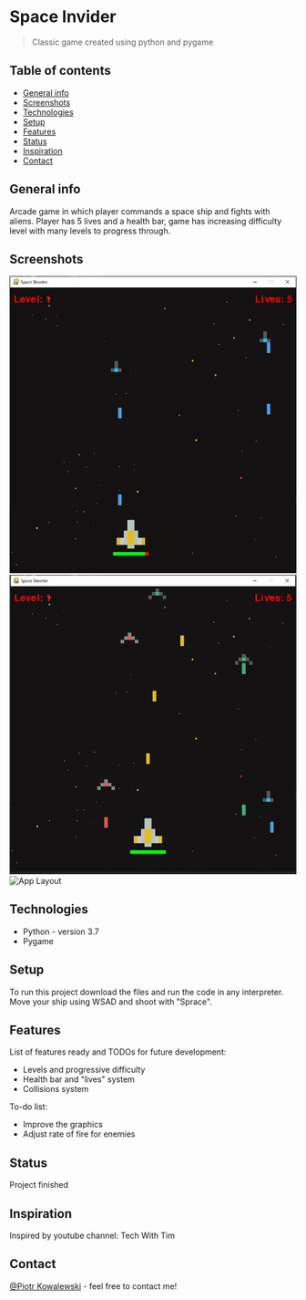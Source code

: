 # Space Invider
> Classic game created using python and pygame

## Table of contents
* [General info](#general-info)
* [Screenshots](#screenshots)
* [Technologies](#technologies)
* [Setup](#setup)
* [Features](#features)
* [Status](#status)
* [Inspiration](#inspiration)
* [Contact](#contact)

## General info
Arcade game in which player commands a space ship and fights with aliens. Player has 5 lives and a health bar, game has increasing difficulty level with many levels
to progress through.

## Screenshots
![Main menu](./img/screen1.JPG)
![App Layout](./img/screen2.JPG)
![App Layout](./img/screen3.JPG)

## Technologies
* Python - version 3.7
* Pygame

## Setup
To run this project download the files and run the code in any interpreter. Move your ship using WSAD and shoot with "Sprace".

## Features
List of features ready and TODOs for future development:
* Levels and progressive difficulty
* Health bar and "lives" system
* Collisions system

To-do list:
* Improve the graphics
* Adjust rate of fire for enemies

## Status
Project finished

## Inspiration
Inspired by youtube channel: Tech With Tim

## Contact
[@Piotr Kowalewski](https://pkow.herokuapp.com) - feel free to contact me!
